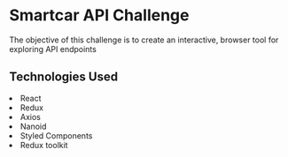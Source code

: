 <h1>Smartcar API Challenge</h1>
<p>The objective of this challenge is to create an interactive, browser tool for exploring API endpoints</p>

<h2>Technologies Used</h2>
<li>React</li>
<li>Redux</li>
<li>Axios</li>
<li>Nanoid</li>
<li>Styled Components</li>
<li>Redux toolkit</li>



